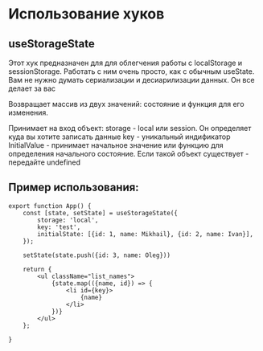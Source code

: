 # Использование хуков

## useStorageState

Этот хук предназначен для для облегчения работы с localStorage и sessionStorage.
Работать с ним очень просто, как с обычным useState. Вам не нужно думать сериализации и десиарилизации данных. Он все делает за вас

Возвращает массив из двух значений: состояние и функция для его изменения.

Принимает на вход объект: storage - local или session. Он определяет куда вы хотите записать данные
key - уникальный индификатор
InitialValue - принимает начальное значение или функцию для определения начального состояние. Если такой объект существует - передайте undefined

## Пример использования:

```
export function App() {
    const [state, setState] = useStorageState({
        storage: 'local',
        key: 'test',
        initialState: [{id: 1, name: Mikhail}, {id: 2, name: Ivan}],
    });

    setState(state.push({id: 3, name: Oleg}))

    return {
        <ul className="list_names">
            {state.map(({name, id}) => {
                <li id={key}>
                    {name}
                </li>
            })}
        </ul>
    };

}
```
